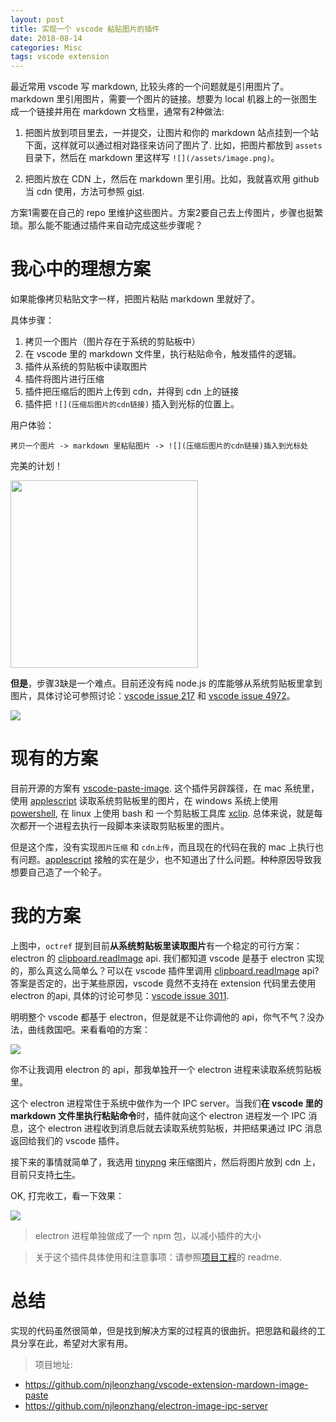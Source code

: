 ```yaml
---
layout: post
title: 实现一个 vscode 粘贴图片的插件
date: 2018-08-14
categories: Misc
tags: vscode extension
---
```


最近常用 vscode 写 markdown, 比较头疼的一个问题就是引用图片了。markdown 里引用图片，需要一个图片的链接。想要为 local 机器上的一张图生成一个链接并用在 markdown 文档里，通常有2种做法:

1. 把图片放到项目里去，一并提交，让图片和你的 markdown 站点挂到一个站下面，这样就可以通过相对路径来访问了图片了. 比如，把图片都放到 `assets` 目录下，然后在 markdown 里这样写 `![](/assets/image.png)`。

2. 把图片放在 CDN 上，然后在 markdown 里引用。比如，我就喜欢用 github 当 cdn 使用，方法可参照 [gist](https://gist.github.com/vinkla/dca76249ba6b73c5dd66a4e986df4c8d).

方案1需要在自己的 repo 里维护这些图片。方案2要自己去上传图片，步骤也挺繁琐。那么能不能通过插件来自动完成这些步骤呢？

# 我心中的理想方案
如果能像拷贝粘贴文字一样，把图片粘贴 markdown 里就好了。

具体步骤：
1. 拷贝一个图片（图片存在于系统的剪贴板中）
2. 在 vscode 里的 markdown 文件里，执行粘贴命令，触发插件的逻辑。
3. 插件从系统的剪贴板中读取图片
4. 插件将图片进行压缩
5. 插件把压缩后的图片上传到 cdn，并得到 cdn 上的链接
6. 插件把 `![](压缩后图片的cdn链接)` 插入到光标的位置上。

用户体验：
  ```
  拷贝一个图片 -> markdown 里粘贴图片 -> ![](压缩后图片的cdn链接)插入到光标处
  ```

完美的计划！

<img src="https://cdn.rawgit.com/njleonzhang/image-bed/master/assets/56eefaa6-1939-a474-7a84-0601702003db.png" style='width: 300px' />

**但是**，步骤3缺是一个难点。目前还没有纯 node.js 的库能够从系统剪贴板里拿到图片，具体讨论可参照讨论：[vscode issue 217](https://github.com/Microsoft/vscode/issues/217) 和 [vscode issue 4972](https://github.com/Microsoft/vscode/issues/4972)。

![](https://cdn.rawgit.com/njleonzhang/image-bed/master/assets/b38cc6b9-25dc-a55f-2498-29ceb0162d4f.png)

# 现有的方案
目前开源的方案有 [vscode-paste-image](https://github.com/mushanshitiancai/vscode-paste-image). 这个插件另辟蹊径，在 mac 系统里，使用 [applescript](https://developer.apple.com/library/archive/documentation/AppleScript/Conceptual/AppleScriptLangGuide/introduction/ASLR_intro.html) 读取系统剪贴板里的图片，在 windows 系统上使用 [powershell](https://docs.microsoft.com/en-us/powershell/scripting/setup/installing-windows-powershell?view=powershell-6), 在 linux 上使用 bash 和 一个剪贴板工具库 [xclip](https://github.com/astrand/xclip). 总体来说，就是每次都开一个进程去执行一段脚本来读取剪贴板里的图片。

但是这个库，没有实现`图片压缩` 和 `cdn上传`，而且现在的代码在我的 mac 上执行也有问题。[applescript](https://developer.apple.com/library/archive/documentation/AppleScript/Conceptual/AppleScriptLangGuide/introduction/ASLR_intro.html) 接触的实在是少，也不知道出了什么问题。种种原因导致我想要自己造了一个轮子。

# 我的方案
上图中，`octref` 提到目前**从系统剪贴板里读取图片**有一个稳定的可行方案：electron 的 [clipboard.readImage](https://electronjs.org/docs/api/clipboard) api. 我们都知道 vscode 是基于 electron 实现的，那么真这么简单么？可以在 vscode 插件里调用 [clipboard.readImage](https://electronjs.org/docs/api/clipboard) api? 答案是否定的，出于某些原因，vscode 竟然不支持在 extension 代码里去使用 electron 的api, 具体的讨论可参见：[vscode issue 3011](https://github.com/Microsoft/vscode/issues/3011).

明明整个 vscode 都基于 electron，但是就是不让你调他的 api，你气不气？没办法，曲线救国吧。来看看咱的方案：

![](https://user-images.githubusercontent.com/13174059/43622590-7e58580e-970f-11e8-8edd-06b97ffedf49.png)

你不让我调用 electron 的 api，那我单独开一个 electron 进程来读取系统剪贴板里。

这个 electron 进程常住于系统中做作为一个 IPC server。当我们**在 vscode 里的 markdown 文件里执行粘贴命令**时，插件就向这个 electron 进程发一个 IPC 消息，这个 electron 进程收到消息后就去读取系统剪贴板，并把结果通过 IPC 消息返回给我们的 vscode 插件。

接下来的事情就简单了，我选用 [tinypng](https://tinypng.com/) 来压缩图片，然后将图片放到 cdn 上，目前只支持[七牛](https://www.qiniu.com/en)。

OK, 打完收工，看一下效果：

![](https://user-images.githubusercontent.com/13174059/43623851-146acf7e-9716-11e8-83b9-6fc68bcce2e0.gif)

> electron 进程单独做成了一个 npm 包，以减小插件的大小

> 关于这个插件具体使用和注意事项：请参照[项目工程](https://github.com/njleonzhang/vscode-extension-mardown-image-paste)的 readme.

# 总结
实现的代码虽然很简单，但是找到解决方案的过程真的很曲折。把思路和最终的工具分享在此，希望对大家有用。

> 项目地址:
  * https://github.com/njleonzhang/vscode-extension-mardown-image-paste
  * https://github.com/njleonzhang/electron-image-ipc-server
